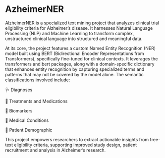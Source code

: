 # AzheimerNER

AlzheimerNER is a specialized text mining project that analyzes clinical trial eligibility criteria for Alzheimer’s disease. It harnesses Natural Language Processing (NLP) and Machine Learning to transform complex, unstructured clinical language into structured and meaningful data.

At its core, the project features a custom Named Entity Recognition (NER) model built using BERT (Bidirectional Encoder Representations from Transformers), specifically fine-tuned for clinical contexts. It leverages the transformers and bert packages, along with a domain-specific dictionary that enhances entity recognition by capturing specialized terms and patterns that may not be covered by the model alone. The semantic classifications involved include:

🩺 Diagnoses

💊 Treatments and Medications

🧪 Biomarkers

🧬 Medical Conditions

👤 Patient Demographic

This project empowers researchers to extract actionable insights from free-text eligibility criteria, supporting improved study design, patient recruitment and analysis in Alzheimer’s research.


